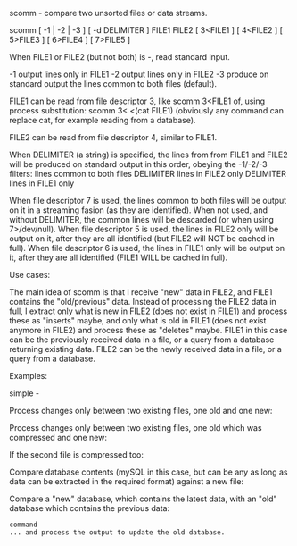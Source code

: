 scomm - compare two unsorted files or data streams.

scomm [ -1 | -2 | -3 ] [ -d DELIMITER ] FILE1 FILE2 [ 3<FILE1 ] [ 4<FILE2 ] [ 5>FILE3 ] [ 6>FILE4 ] [ 7>FILE5 ]

When FILE1 or FILE2 (but not both) is -, read standard input.

-1    output lines only in FILE1
-2    output lines only in FILE2
-3    produce on standard output the lines common to both files (default).

FILE1 can be read from file descriptor 3, like
    scomm 3<FILE1
of, using process substitution:
    scomm 3< <(cat FILE1)
(obviously any command can replace cat, for example reading from a database).

FILE2 can be read from file descriptor 4, similar to FILE1.

When DELIMITER (a string) is specified, the lines from from FILE1 and FILE2 will be produced on standard output in this order, obeying the -1/-2/-3 filters:
    lines common to both files
    DELIMITER
    lines in FILE2 only
    DELIMITER
    lines in FILE1 only

When file descriptor 7 is used, the lines common to both files will be output on it in a streaming fasion (as they are identified). When not used, and without DELIMITER, the common lines will be descarded (or when using 7>/dev/null).
When file descriptor 5 is used, the lines in FILE2 only will be output on it, after they are all identified (but FILE2 will NOT be cached in full).
When file descriptor 6 is used, the lines in FILE1 only will be output on it, after they are all identified (FILE1 WILL be cached in full).

Use cases:

The main idea of scomm is that I receive "new" data in FILE2, and FILE1 contains the "old/previous" data. Instead of processing the FILE2 data in full, I extract only what is new in FILE2 (does not exist in FILE1) and process these as "inserts" maybe, and only what is old in FILE1 (does not exist anymore in FILE2) and process these as "deletes" maybe.
FILE1 in this case can be the previously received data in a file, or a query from a database returning existing data.
FILE2 can be the newly received data in a file, or a query from a database.

Examples:

simple - 

Process changes only between two existing files, one old and one new:

Process changes only between two existing files, one old which was compressed and one new:

If the second file is compressed too:

Compare database contents (mySQL in this case, but can be any as long as data can be extracted in the required format) against a new file:

Compare a "new" database, which contains the latest data, with an "old" database which contains the previous data:

    command
    ... and process the output to update the old database.
